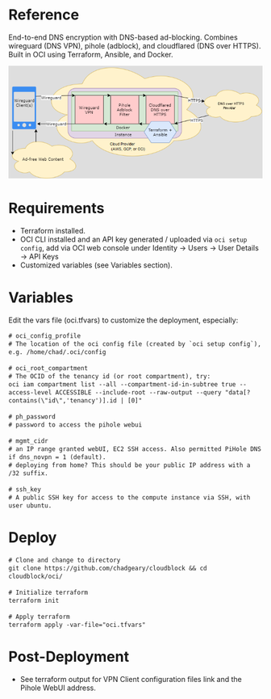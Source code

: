 # Reference
End-to-end DNS encryption with DNS-based ad-blocking. Combines wireguard (DNS VPN), pihole (adblock), and cloudflared (DNS over HTTPS). Built in OCI using Terraform, Ansible, and Docker.

![Diagram](../diagram.png)

# Requirements
- Terraform installed.
- OCI CLI installed and an API key generated / uploaded via `oci setup config`, add via OCI web console under Identity -> Users -> User Details -> API Keys
- Customized variables (see Variables section).

# Variables
Edit the vars file (oci.tfvars) to customize the deployment, especially:

```
# oci_config_profile
# The location of the oci config file (created by `oci setup config`), e.g. /home/chad/.oci/config

# oci_root_compartment
# The OCID of the tenancy id (or root compartment), try:
oci iam compartment list --all --compartment-id-in-subtree true --access-level ACCESSIBLE --include-root --raw-output --query "data[?contains(\"id\",'tenancy')].id | [0]"

# ph_password
# password to access the pihole webui

# mgmt_cidr
# an IP range granted webUI, EC2 SSH access. Also permitted PiHole DNS if dns_novpn = 1 (default).
# deploying from home? This should be your public IP address with a /32 suffix. 

# ssh_key
# A public SSH key for access to the compute instance via SSH, with user ubuntu.
```

# Deploy
```
# Clone and change to directory
git clone https://github.com/chadgeary/cloudblock && cd cloudblock/oci/

# Initialize terraform
terraform init

# Apply terraform
terraform apply -var-file="oci.tfvars"
```

# Post-Deployment
- See terraform output for VPN Client configuration files link and the Pihole WebUI address.
